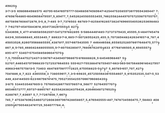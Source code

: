 ⁴⁹⁸²⁵‽³′⁷'³′⁵,⁶⁹⁸⁰⁶⁶⁴⁹⁸⁸⁵⁷⁵,⁴⁰⁷⁹⁵'⁶⁵⁴¹⁶⁹⁷⁹⁷⁷⁷'⁵⁰⁴⁶⁸⁵⁶⁷⁴⁹⁸⁹⁶⁴⁷′⁴²⁵⁴⁴⁷⁵³⁵⁸⁵⁹⁷³⁶¹⁷⁹⁵⁹⁴³⁶⁹⁴⁴⁷,⁷:⁴⁷⁶⁹⁸⁷⁶⁴⁸⁶⁵'⁶⁰⁴⁹⁶⁵⁶⁴⁷⁹⁵⁹⁷·⁵·⁸⁹⁴⁷⁷·⁷:⁵⁴⁵²⁶²⁴⁵⁵⁰⁵⁵⁵³⁴⁵⁵·⁷⁴⁶²⁵⁵⁸²⁴⁴⁴⁹⁷⁰⁷⁵⁷²⁵⁹⁸⁷⁵⁷⁵⁵⁷⁵⁷:⁴⁸⁷⁵⁸⁹⁸⁷⁴⁰⁸⁴⁷²⁸⁷⁶·⁵′⁵·⁸·⁷'⁴⁸⁵,⁵′⁷:⁷³⁷⁶⁵⁰³,⁶⁸⁷⁸⁵′⁷'⁸²⁵⁸⁴¹⁶²⁸⁵⁷³⁸²⁴⁷⁴⁹⁶⁶⁵⁵⁴⁰⁵³⁶²⁵³⁶⁹⁸⁴⁸³⁷,⁷′⁶²⁷⁹⁷′⁴⁵⁴¹⁵⁸⁴³⁶¹⁸·⁸⁵⁴¹⁷³⁸²⁶¹⁵⁵⁵‽⁵,⁸²⁷‽⁵³⁴³⁶⁹⁶·⁵·⁴⁷⁷'⁴¹⁴⁶⁵⁸⁵⁵⁶²⁵⁹⁷'⁵⁴⁷²⁷⁹⁷⁸⁸²⁸⁹⁵,⁵′⁵⁸⁶⁴⁴⁴⁶¹⁴⁸⁵'⁷²⁷³⁷³⁷⁹⁴³⁵·⁴⁵⁵⁹⁵:⁵'⁴⁸⁴¹⁷⁴⁵⁴⁷⁸⁸⁴³′⁶·⁵⁰⁵⁴⁸⁶⁸⁴⁵·⁴⁵⁵³⁴⁴⁵:⁷,⁸⁸⁶³³′⁷'⁸·⁶⁸⁵'⁷'⁵⁰⁷²⁸⁹⁵²⁴²⁵:⁴⁵⁵:⁵:⁷⁰⁷³⁸⁹⁴⁴⁸²⁴²⁶³⁴¹⁶⁵⁷'⁸·⁷⁸⁷:⁴⁴⁵⁰⁵³⁵²⁶·⁶²⁶⁰⁷⁹⁵⁶⁸⁸⁸⁵⁵⁹⁵·⁴³⁸⁷⁸¹⁷:⁵⁵⁷′⁶⁶⁷⁹⁴³⁵⁹⁵,⁷,⁴⁴⁶⁴⁴⁶⁵⁸⁸·⁶⁵⁵⁸⁵²⁵²⁸⁹⁷⁸⁶¹⁷⁶⁴⁸⁴⁷⁵·⁵⁷⁷‽⁸⁶⁷·⁸·⁵′⁷⁸⁵·⁴⁶⁸⁰⁴²⁴⁴⁸⁰⁵⁵⁵⁰⁵:⁵′⁷′⁴⁰⁷⁵⁸²⁸⁰⁴¹⁷:⁷⁶⁸⁰⁶⁷⁴²⁴¹⁵‽⁸³³,⁴⁷⁷⁶⁴¹⁴⁶⁵⁰⁵:⁶·⁶⁹⁴⁵⁵⁵⁷‽⁸⁹⁵'⁴⁷⁷,⁵³⁴⁰⁷′⁵⁷⁵⁴⁵⁸⁸⁵⁸⁰⁶⁰⁴⁷⁵⁷⁵‽⁷:⁵:⁷⁹⁵⁹⁵⁴⁴⁷⁵²⁷²⁴³⁷′³′⁵⁶⁷⁶⁷′⁴³⁴⁹⁴⁹⁷⁹⁶⁸⁶⁷⁵′⁸¹⁶⁸⁸⁸⁸²⁶·⁵'⁸⁴⁵⁴⁶⁹⁶⁸⁴⁶⁷,⁵‽⁵²⁷⁰⁷:⁶⁴⁶⁵⁴⁵⁷⁹⁷⁹⁶⁶⁸³⁵′⁷²⁷²⁵³⁷⁶⁶⁴⁵⁹³,⁵⁵⁵′⁶²⁷′⁷⁵⁵³⁸⁸⁴⁷⁸⁷⁵⁹⁴⁵⁷'⁶⁶³′⁵⁶⁵′⁵⁶⁷⁵⁶⁴⁸⁹⁶¹⁴⁰⁴²⁷⁹⁵⁷⁴⁰⁶⁸³′⁶⁶⁷⁵⁷⁵⁸¹³′⁵,⁷³⁴⁰³,⁴⁸⁴⁷⁸⁹⁷⁹⁸¹⁷⁷⁷²⁸²⁵:⁸⁷⁵⁹⁵⁸⁸²⁵'⁵‽⁷‽⁷,⁵·⁸⁰⁷⁸⁵′⁶⁵⁷:⁷⁰⁷·⁴²⁷‽⁷⁰⁴¹⁸⁸⁶·⁸·⁷·⁸²³,⁴³⁶⁵⁵⁵⁸·³,⁷³⁸⁰⁵⁹⁶¹⁷:⁷:³′⁵'⁶⁹⁸³⁵·⁴⁵⁷²⁵⁰⁵⁶⁴³⁶¹⁵⁵⁵⁴⁶⁰⁷·⁵·⁶¹⁵³⁵²⁵³⁵:⁵⁴⁷'⁵·⁵³⁴⁴⁶·⁴³⁴¹⁴⁴⁵⁰⁵'⁶²³′⁶⁶⁷⁹⁸⁷⁴¹⁴⁷⁵·⁷⁹⁵²⁷³⁵⁵⁴²⁵⁵⁷⁰⁶⁶⁷⁹⁶⁰⁸⁰⁴³⁵‽³′⁸⁷⁵,⁵³⁴⁴⁵³⁵⁴⁸⁷⁶⁰⁵′³,⁷⁵⁷⁶⁸⁵⁴²⁸⁶⁷⁷⁸⁵⁷⁹⁸⁵⁷′⁸·⁵⁶⁸⁷⁷,⁵²⁷⁶⁴⁹⁵⁷⁷⁰⁷‽⁸⁶⁵⁴⁶⁵⁷²⁷⁷⁷:⁶⁹⁷³⁷'⁸⁸⁶⁵⁷⁶⁷,⁶²⁵⁵⁴²⁸³⁸²⁴³⁷⁹⁴²⁶·⁴²⁶⁴⁶⁰⁴⁸⁷²⁷⁶⁵²⁵‽⁴²⁸⁸⁷⁶⁷·⁷·⁶³⁶⁹⁷,⁵·⁷·⁷′⁷²⁶⁷⁸⁰⁸·⁷:⁶⁶⁷‽⁷⁴⁵·⁷,⁴⁷⁵³⁸⁷⁸⁹⁶²⁵⁴⁶⁰⁷²⁷²⁶⁰⁸³⁶⁹⁷⁹⁶⁷⁴²⁸⁸⁵⁸⁸⁵⁷·⁵:⁸⁷⁶⁹⁴⁰⁵⁵⁵'⁴⁸⁷·⁷⁴⁷⁸⁷³⁴⁵⁶⁰⁴⁷⁵:⁷·⁵⁸⁴⁸³,⁴⁰⁸²⁵⁰⁵‽⁶⁷⁵⁰⁵⁴⁸²⁴⁷⁴¹⁷²⁵·⁵⁰⁴⁰⁷⁷⁷⁸⁴:⁴:
